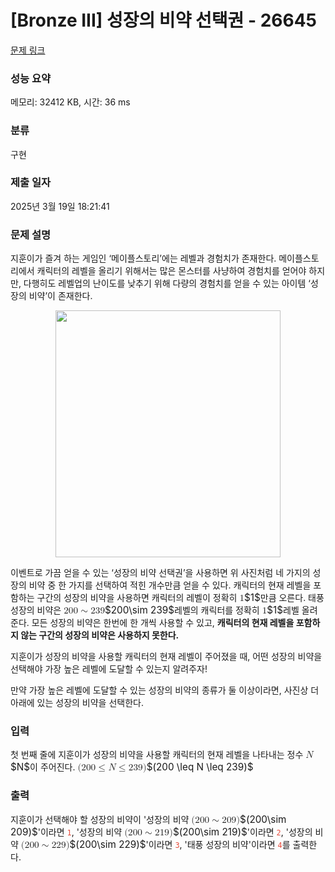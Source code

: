 # [Bronze III] 성장의 비약 선택권 - 26645 

[문제 링크](https://www.acmicpc.net/problem/26645) 

### 성능 요약

메모리: 32412 KB, 시간: 36 ms

### 분류

구현

### 제출 일자

2025년 3월 19일 18:21:41

### 문제 설명

<p>지훈이가 즐겨 하는 게임인 ‘메이플스토리’에는 레벨과 경험치가 존재한다. 메이플스토리에서 캐릭터의 레벨을 올리기 위해서는 많은 몬스터를 사냥하여 경험치를 얻어야 하지만, 다행히도 레벨업의 난이도를 낮추기 위해 다량의 경험치를 얻을 수 있는 아이템 ‘성장의 비약’이 존재한다.</p>

<p style="text-align: center;"><img alt="" src="https://upload.acmicpc.net/40b497a7-09e1-47da-b191-99d515242636/-/preview/" style="height: 395px; width: 360px;"></p>

<p>이벤트로 가끔 얻을 수 있는 ‘성장의 비약 선택권’을 사용하면 위 사진처럼 네 가지의 성장의 비약 중 한 가지를 선택하여 적힌 개수만큼 얻을 수 있다. 캐릭터의 현재 레벨을 포함하는 구간의 성장의 비약을 사용하면 캐릭터의 레벨이 정확히 <mjx-container class="MathJax" jax="CHTML" style="font-size: 109%; position: relative;"><mjx-math class="MJX-TEX" aria-hidden="true"><mjx-mn class="mjx-n"><mjx-c class="mjx-c31"></mjx-c></mjx-mn></mjx-math><mjx-assistive-mml unselectable="on" display="inline"><math xmlns="http://www.w3.org/1998/Math/MathML"><mn>1</mn></math></mjx-assistive-mml><span aria-hidden="true" class="no-mathjax mjx-copytext">$1$</span></mjx-container>만큼 오른다. 태풍 성장의 비약은 <mjx-container class="MathJax" jax="CHTML" style="font-size: 109%; position: relative;"><mjx-math class="MJX-TEX" aria-hidden="true"><mjx-mn class="mjx-n"><mjx-c class="mjx-c32"></mjx-c><mjx-c class="mjx-c30"></mjx-c><mjx-c class="mjx-c30"></mjx-c></mjx-mn><mjx-mo class="mjx-n" space="4"><mjx-c class="mjx-c223C"></mjx-c></mjx-mo><mjx-mn class="mjx-n" space="4"><mjx-c class="mjx-c32"></mjx-c><mjx-c class="mjx-c33"></mjx-c><mjx-c class="mjx-c39"></mjx-c></mjx-mn></mjx-math><mjx-assistive-mml unselectable="on" display="inline"><math xmlns="http://www.w3.org/1998/Math/MathML"><mn>200</mn><mo>∼</mo><mn>239</mn></math></mjx-assistive-mml><span aria-hidden="true" class="no-mathjax mjx-copytext">$200\sim 239$</span></mjx-container>레벨의 캐릭터를 정확히 <mjx-container class="MathJax" jax="CHTML" style="font-size: 109%; position: relative;"><mjx-math class="MJX-TEX" aria-hidden="true"><mjx-mn class="mjx-n"><mjx-c class="mjx-c31"></mjx-c></mjx-mn></mjx-math><mjx-assistive-mml unselectable="on" display="inline"><math xmlns="http://www.w3.org/1998/Math/MathML"><mn>1</mn></math></mjx-assistive-mml><span aria-hidden="true" class="no-mathjax mjx-copytext">$1$</span></mjx-container>레벨 올려준다. 모든 성장의 비약은 한번에 한 개씩 사용할 수 있고, <strong>캐릭터의 현재 레벨을 포함하지 않는 구간의 성장의 비약은 사용하지 못한다.</strong></p>

<p>지훈이가 성장의 비약을 사용할 캐릭터의 현재 레벨이 주어졌을 때, 어떤 성장의 비약을 선택해야 가장 높은 레벨에 도달할 수 있는지 알려주자!</p>

<p>만약 가장 높은 레벨에 도달할 수 있는 성장의 비약의 종류가 둘 이상이라면, 사진상 더 아래에 있는 성장의 비약을 선택한다.</p>

### 입력 

 <p>첫 번째 줄에 지훈이가 성장의 비약을 사용할 캐릭터의 현재 레벨을 나타내는 정수 <mjx-container class="MathJax" jax="CHTML" style="font-size: 109%; position: relative;"><mjx-math class="MJX-TEX" aria-hidden="true"><mjx-mi class="mjx-i"><mjx-c class="mjx-c1D441 TEX-I"></mjx-c></mjx-mi></mjx-math><mjx-assistive-mml unselectable="on" display="inline"><math xmlns="http://www.w3.org/1998/Math/MathML"><mi>N</mi></math></mjx-assistive-mml><span aria-hidden="true" class="no-mathjax mjx-copytext">$N$</span></mjx-container>이 주어진다. <mjx-container class="MathJax" jax="CHTML" style="font-size: 109%; position: relative;"><mjx-math class="MJX-TEX" aria-hidden="true"><mjx-mo class="mjx-n"><mjx-c class="mjx-c28"></mjx-c></mjx-mo><mjx-mn class="mjx-n"><mjx-c class="mjx-c32"></mjx-c><mjx-c class="mjx-c30"></mjx-c><mjx-c class="mjx-c30"></mjx-c></mjx-mn><mjx-mo class="mjx-n" space="4"><mjx-c class="mjx-c2264"></mjx-c></mjx-mo><mjx-mi class="mjx-i" space="4"><mjx-c class="mjx-c1D441 TEX-I"></mjx-c></mjx-mi><mjx-mo class="mjx-n" space="4"><mjx-c class="mjx-c2264"></mjx-c></mjx-mo><mjx-mn class="mjx-n" space="4"><mjx-c class="mjx-c32"></mjx-c><mjx-c class="mjx-c33"></mjx-c><mjx-c class="mjx-c39"></mjx-c></mjx-mn><mjx-mo class="mjx-n"><mjx-c class="mjx-c29"></mjx-c></mjx-mo></mjx-math><mjx-assistive-mml unselectable="on" display="inline"><math xmlns="http://www.w3.org/1998/Math/MathML"><mo stretchy="false">(</mo><mn>200</mn><mo>≤</mo><mi>N</mi><mo>≤</mo><mn>239</mn><mo stretchy="false">)</mo></math></mjx-assistive-mml><span aria-hidden="true" class="no-mathjax mjx-copytext">$(200 \leq N \leq 239)$</span> </mjx-container></p>

### 출력 

 <p>지훈이가 선택해야 할 성장의 비약이 '성장의 비약 <mjx-container class="MathJax" jax="CHTML" style="font-size: 109%; position: relative;"><mjx-math class="MJX-TEX" aria-hidden="true"><mjx-mo class="mjx-n"><mjx-c class="mjx-c28"></mjx-c></mjx-mo><mjx-mn class="mjx-n"><mjx-c class="mjx-c32"></mjx-c><mjx-c class="mjx-c30"></mjx-c><mjx-c class="mjx-c30"></mjx-c></mjx-mn><mjx-mo class="mjx-n" space="4"><mjx-c class="mjx-c223C"></mjx-c></mjx-mo><mjx-mn class="mjx-n" space="4"><mjx-c class="mjx-c32"></mjx-c><mjx-c class="mjx-c30"></mjx-c><mjx-c class="mjx-c39"></mjx-c></mjx-mn><mjx-mo class="mjx-n"><mjx-c class="mjx-c29"></mjx-c></mjx-mo></mjx-math><mjx-assistive-mml unselectable="on" display="inline"><math xmlns="http://www.w3.org/1998/Math/MathML"><mo stretchy="false">(</mo><mn>200</mn><mo>∼</mo><mn>209</mn><mo stretchy="false">)</mo></math></mjx-assistive-mml><span aria-hidden="true" class="no-mathjax mjx-copytext">$(200\sim 209)$</span></mjx-container>'이라면 <span style="color:#e74c3c;"><code>1</code></span>, '성장의 비약 <mjx-container class="MathJax" jax="CHTML" style="font-size: 109%; position: relative;"><mjx-math class="MJX-TEX" aria-hidden="true"><mjx-mo class="mjx-n"><mjx-c class="mjx-c28"></mjx-c></mjx-mo><mjx-mn class="mjx-n"><mjx-c class="mjx-c32"></mjx-c><mjx-c class="mjx-c30"></mjx-c><mjx-c class="mjx-c30"></mjx-c></mjx-mn><mjx-mo class="mjx-n" space="4"><mjx-c class="mjx-c223C"></mjx-c></mjx-mo><mjx-mn class="mjx-n" space="4"><mjx-c class="mjx-c32"></mjx-c><mjx-c class="mjx-c31"></mjx-c><mjx-c class="mjx-c39"></mjx-c></mjx-mn><mjx-mo class="mjx-n"><mjx-c class="mjx-c29"></mjx-c></mjx-mo></mjx-math><mjx-assistive-mml unselectable="on" display="inline"><math xmlns="http://www.w3.org/1998/Math/MathML"><mo stretchy="false">(</mo><mn>200</mn><mo>∼</mo><mn>219</mn><mo stretchy="false">)</mo></math></mjx-assistive-mml><span aria-hidden="true" class="no-mathjax mjx-copytext">$(200\sim 219)$</span></mjx-container>'이라면 <span style="color:#e74c3c;"><code>2</code></span>, '성장의 비약 <mjx-container class="MathJax" jax="CHTML" style="font-size: 109%; position: relative;"><mjx-math class="MJX-TEX" aria-hidden="true"><mjx-mo class="mjx-n"><mjx-c class="mjx-c28"></mjx-c></mjx-mo><mjx-mn class="mjx-n"><mjx-c class="mjx-c32"></mjx-c><mjx-c class="mjx-c30"></mjx-c><mjx-c class="mjx-c30"></mjx-c></mjx-mn><mjx-mo class="mjx-n" space="4"><mjx-c class="mjx-c223C"></mjx-c></mjx-mo><mjx-mn class="mjx-n" space="4"><mjx-c class="mjx-c32"></mjx-c><mjx-c class="mjx-c32"></mjx-c><mjx-c class="mjx-c39"></mjx-c></mjx-mn><mjx-mo class="mjx-n"><mjx-c class="mjx-c29"></mjx-c></mjx-mo></mjx-math><mjx-assistive-mml unselectable="on" display="inline"><math xmlns="http://www.w3.org/1998/Math/MathML"><mo stretchy="false">(</mo><mn>200</mn><mo>∼</mo><mn>229</mn><mo stretchy="false">)</mo></math></mjx-assistive-mml><span aria-hidden="true" class="no-mathjax mjx-copytext">$(200\sim 229)$</span></mjx-container>'이라면 <span style="color:#e74c3c;"><code>3</code></span>, '태풍 성장의 비약'이라면 <span style="color:#e74c3c;"><code>4</code></span>를 출력한다.</p>

